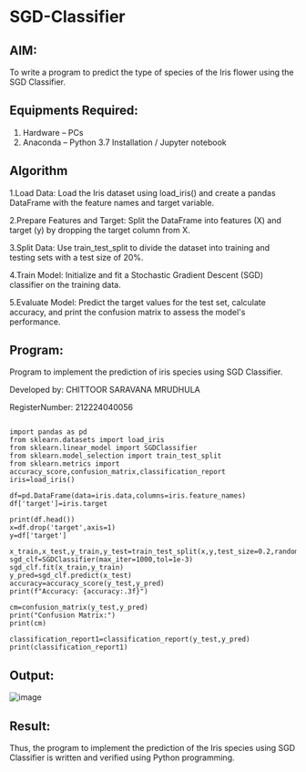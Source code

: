 # SGD-Classifier
## AIM:
To write a program to predict the type of species of the Iris flower using the SGD Classifier.

## Equipments Required:
1. Hardware – PCs
2. Anaconda – Python 3.7 Installation / Jupyter notebook

## Algorithm

 1.Load Data: Load the Iris dataset using load_iris() and create a pandas DataFrame with the feature names and target variable.

2.Prepare Features and Target: Split the DataFrame into features (X) and target (y) by dropping the target column from X.

3.Split Data: Use train_test_split to divide the dataset into training and testing sets with a test size of 20%.

4.Train Model: Initialize and fit a Stochastic Gradient Descent (SGD) classifier on the training data.

5.Evaluate Model: Predict the target values for the test set, calculate accuracy, and print the confusion matrix to assess the model's performance. 

## Program:


Program to implement the prediction of iris species using SGD Classifier.

Developed by: CHITTOOR SARAVANA MRUDHULA

RegisterNumber:  212224040056

```

import pandas as pd
from sklearn.datasets import load_iris
from sklearn.linear_model import SGDClassifier
from sklearn.model_selection import train_test_split
from sklearn.metrics import accuracy_score,confusion_matrix,classification_report
iris=load_iris()

df=pd.DataFrame(data=iris.data,columns=iris.feature_names)
df['target']=iris.target

print(df.head())
x=df.drop('target',axis=1)
y=df['target']

x_train,x_test,y_train,y_test=train_test_split(x,y,test_size=0.2,random_state=42)
sgd_clf=SGDClassifier(max_iter=1000,tol=1e-3)
sgd_clf.fit(x_train,y_train)
y_pred=sgd_clf.predict(x_test)
accuracy=accuracy_score(y_test,y_pred)
print(f"Accuracy: {accuracy:.3f}")

cm=confusion_matrix(y_test,y_pred)
print("Confusion Matrix:")
print(cm)

classification_report1=classification_report(y_test,y_pred)
print(classification_report1)

```

## Output:

![image](https://github.com/user-attachments/assets/3c9b17cb-56e9-4431-9888-7f2641e6b638)



## Result:
Thus, the program to implement the prediction of the Iris species using SGD Classifier is written and verified using Python programming.
